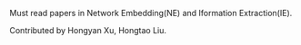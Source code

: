Must read papers in Network Embedding(NE) and Iformation Extraction(IE).

Contributed by Hongyan Xu, Hongtao Liu.
